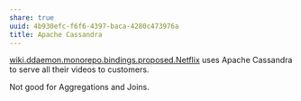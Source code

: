 ```yaml
---
share: true
uuid: 4b930efc-f6f6-4397-baca-4280c473976a
title: Apache Cassandra
---
```

[wiki.ddaemon.monorepo.bindings.proposed.Netflix](/dentropydaemon-wiki/Software/List/Netflix) uses Apache Cassandra to serve all their videos to customers.

Not good for Aggregations and Joins.